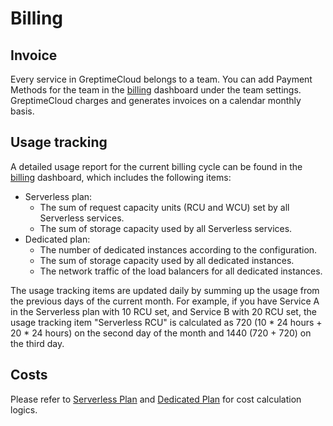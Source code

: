 # Billing

## Invoice

Every service in GreptimeCloud belongs to a team.
You can add Payment Methods for the team in the [billing](https://console.greptime.cloud/settings/team#billing) dashboard under the team settings.
GreptimeCloud charges and generates invoices on a calendar monthly basis.

## Usage tracking

A detailed usage report for the current billing cycle can be found in the [billing](https://console.greptime.cloud/settings/team#billing) dashboard, which includes the following items:

- Serverless plan:
  - The sum of request capacity units (RCU and WCU) set by all Serverless services.
  - The sum of storage capacity used by all Serverless services.
- Dedicated plan:
  - The number of dedicated instances according to the configuration.
  - The sum of storage capacity used by all dedicated instances.
  - The network traffic of the load balancers for all dedicated instances.

The usage tracking items are updated daily by summing up the usage from the previous days of the current month.
For example, if you have Service A in the Serverless plan with 10 RCU set, and Service B with 20 RCU set,
the usage tracking item "Serverless RCU" is calculated as 720 (10 * 24 hours + 20 * 24 hours) on the second day of the month and 1440 (720 + 720) on the third day.

## Costs

Please refer to [Serverless Plan](serverless.md#costs) and [Dedicated Plan](dedicated.md#costs) for cost calculation logics.

